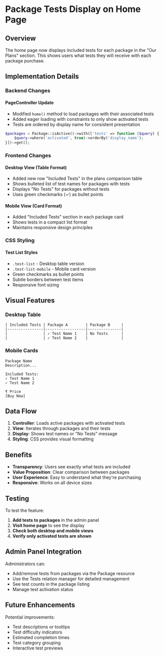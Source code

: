 # Package Tests Display on Home Page

## Overview
The home page now displays included tests for each package in the "Our Plans" section. This shows users what tests they will receive with each package purchase.

## Implementation Details

### Backend Changes

#### PageController Update
- Modified `home()` method to load packages with their associated tests
- Added eager loading with constraints to only show activated tests
- Tests are ordered by display name for consistent presentation

```php
$packages = Package::isActive()->with(['tests' => function ($query) {
    $query->where('activated', true)->orderBy('display_name');
}])->get();
```

### Frontend Changes

#### Desktop View (Table Format)
- Added new row "Included Tests" in the plans comparison table
- Shows bulleted list of test names for packages with tests
- Displays "No Tests" for packages without tests
- Uses green checkmarks (✓) as bullet points

#### Mobile View (Card Format)
- Added "Included Tests" section in each package card
- Shows tests in a compact list format
- Maintains responsive design principles

### CSS Styling

#### Test List Styles
- `.test-list` - Desktop table version
- `.test-list-mobile` - Mobile card version
- Green checkmarks as bullet points
- Subtle borders between test items
- Responsive font sizing

## Visual Features

### Desktop Table
```
| Included Tests | Package A        | Package B     |
|----------------|------------------|---------------|
|                | ✓ Test Name 1    | No Tests      |
|                | ✓ Test Name 2    |               |
```

### Mobile Cards
```
Package Name
Description...

Included Tests:
✓ Test Name 1
✓ Test Name 2

₹ Price
[Buy Now]
```

## Data Flow

1. **Controller**: Loads active packages with activated tests
2. **View**: Iterates through packages and their tests
3. **Display**: Shows test names or "No Tests" message
4. **Styling**: CSS provides visual formatting

## Benefits

- **Transparency**: Users see exactly what tests are included
- **Value Proposition**: Clear comparison between packages
- **User Experience**: Easy to understand what they're purchasing
- **Responsive**: Works on all device sizes

## Testing

To test the feature:

1. **Add tests to packages** in the admin panel
2. **Visit home page** to see the display
3. **Check both desktop and mobile views**
4. **Verify only activated tests are shown**

## Admin Panel Integration

Administrators can:
- Add/remove tests from packages via the Package resource
- Use the Tests relation manager for detailed management
- See test counts in the package listing
- Manage test activation status

## Future Enhancements

Potential improvements:
- Test descriptions or tooltips
- Test difficulty indicators
- Estimated completion times
- Test category grouping
- Interactive test previews
